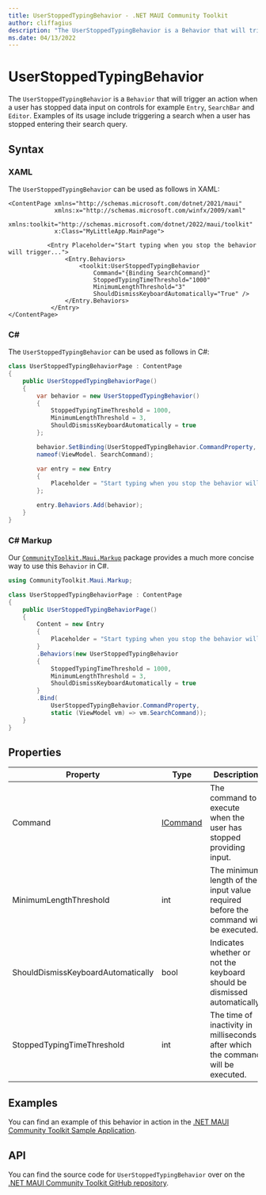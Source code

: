 ```yaml
---
title: UserStoppedTypingBehavior - .NET MAUI Community Toolkit
author: cliffagius
description: "The UserStoppedTypingBehavior is a Behavior that will trigger an action when a user has stopped data input on controls for example Entry, SearchBar and Editor. Examples of its usage include triggering a search when a user has stopped entering their search query."
ms.date: 04/13/2022
---
```


# UserStoppedTypingBehavior

The `UserStoppedTypingBehavior` is a `Behavior` that will trigger an action when a user has stopped data input on controls for example `Entry`, `SearchBar` and `Editor`. Examples of its usage include triggering a search when a user has stopped entering their search query.

## Syntax

### XAML

The `UserStoppedTypingBehavior` can be used as follows in XAML:

```xaml
<ContentPage xmlns="http://schemas.microsoft.com/dotnet/2021/maui"
             xmlns:x="http://schemas.microsoft.com/winfx/2009/xaml"
             xmlns:toolkit="http://schemas.microsoft.com/dotnet/2022/maui/toolkit"
             x:Class="MyLittleApp.MainPage">
     
           <Entry Placeholder="Start typing when you stop the behavior will trigger...">
                <Entry.Behaviors>
                    <toolkit:UserStoppedTypingBehavior 
                        Command="{Binding SearchCommand}"
                        StoppedTypingTimeThreshold="1000"
                        MinimumLengthThreshold="3"
                        ShouldDismissKeyboardAutomatically="True" />
                </Entry.Behaviors>
            </Entry>
</ContentPage>
```

### C#

The `UserStoppedTypingBehavior` can be used as follows in C#:

```csharp
class UserStoppedTypingBehaviorPage : ContentPage
{
    public UserStoppedTypingBehaviorPage()
    {
        var behavior = new UserStoppedTypingBehavior()
        {
            StoppedTypingTimeThreshold = 1000,
            MinimumLengthThreshold = 3,
            ShouldDismissKeyboardAutomatically = true
        };

        behavior.SetBinding(UserStoppedTypingBehavior.CommandProperty, 
        nameof(ViewModel. SearchCommand);

        var entry = new Entry
        {
            Placeholder = "Start typing when you stop the behavior will trigger..."
        };

        entry.Behaviors.Add(behavior);
    }
}
```

### C# Markup

Our [`CommunityToolkit.Maui.Markup`](../markup/markup.md) package provides a much more concise way to use this `Behavior` in C#.

```csharp
using CommunityToolkit.Maui.Markup;

class UserStoppedTypingBehaviorPage : ContentPage
{
    public UserStoppedTypingBehaviorPage()
    {
        Content = new Entry
        {
            Placeholder = "Start typing when you stop the behavior will trigger..."
        }
        .Behaviors(new UserStoppedTypingBehavior
        {
            StoppedTypingTimeThreshold = 1000,
            MinimumLengthThreshold = 3,
            ShouldDismissKeyboardAutomatically = true
        }
        .Bind(
            UserStoppedTypingBehavior.CommandProperty, 
            static (ViewModel vm) => vm.SearchCommand));
    }
}
```

## Properties

|Property  |Type  |Description  |
|---------|---------|---------|
| Command | [ICommand](xref:System.Windows.Input.ICommand) | The command to execute when the user has stopped providing input. |
| MinimumLengthThreshold | int | The minimum length of the input value required before the command will be executed. |
| ShouldDismissKeyboardAutomatically | bool | Indicates whether or not the keyboard should be dismissed automatically. |
| StoppedTypingTimeThreshold | int | The time of inactivity in milliseconds after which the command will be executed. |

## Examples

You can find an example of this behavior in action in the [.NET MAUI Community Toolkit Sample Application](https://github.com/CommunityToolkit/Maui/blob/main/samples/CommunityToolkit.Maui.Sample/Pages/Behaviors/UserStoppedTypingBehaviorPage.xaml).

## API

You can find the source code for `UserStoppedTypingBehavior` over on the [.NET MAUI Community Toolkit GitHub repository](https://github.com/CommunityToolkit/Maui/blob/main/src/CommunityToolkit.Maui/Behaviors/UserStoppedTypingBehavior.shared.cs).

